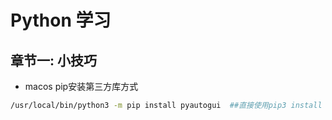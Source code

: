 # Python 学习

## 章节一: 小技巧

- macos pip安装第三方库方式

```bash
/usr/local/bin/python3 -m pip install pyautogui  ##直接使用pip3 install pyautogui会依赖错误
```
